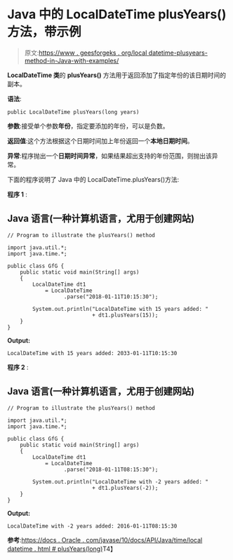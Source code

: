 # Java 中的 LocalDateTime plusYears()方法，带示例

> 原文:[https://www . geesforgeks . org/local datetime-plusyears-method-in-Java-with-examples/](https://www.geeksforgeeks.org/localdatetime-plusyears-method-in-java-with-examples/)

**LocalDateTime 类**的 **plusYears()** 方法用于返回添加了指定年份的该日期时间的副本。

**语法**:

```
public LocalDateTime plusYears(long years)
```

**参数**:接受单个参数**年份**，指定要添加的年份，可以是负数。

**返回值**:这个方法根据这个日期时间加上年份返回一个**本地日期时间**。

**异常**:程序抛出一个**日期时间异常**，如果结果超出支持的年份范围，则抛出该异常。

下面的程序说明了 Java 中的 LocalDateTime.plusYears()方法:

**程序 1** :

## Java 语言(一种计算机语言，尤用于创建网站)

```
// Program to illustrate the plusYears() method

import java.util.*;
import java.time.*;

public class GfG {
    public static void main(String[] args)
    {
        LocalDateTime dt1
            = LocalDateTime
                  .parse("2018-01-11T10:15:30");

        System.out.println("LocalDateTime with 15 years added: "
                           + dt1.plusYears(15));
    }
}
```

**Output:** 

```
LocalDateTime with 15 years added: 2033-01-11T10:15:30
```

**程序 2** :

## Java 语言(一种计算机语言，尤用于创建网站)

```
// Program to illustrate the plusYears() method

import java.util.*;
import java.time.*;

public class GfG {
    public static void main(String[] args)
    {
        LocalDateTime dt1
            = LocalDateTime
                  .parse("2018-01-11T08:15:30");

        System.out.println("LocalDateTime with -2 years added: "
                           + dt1.plusYears(-2));
    }
}
```

**Output:** 

```
LocalDateTime with -2 years added: 2016-01-11T08:15:30
```

**参考**:[https://docs . Oracle . com/javase/10/docs/API/Java/time/local datetime . html # plusYears(long)](https://docs.oracle.com/javase/10/docs/api/java/time/LocalDateTime.html#plusYears(long))T4】